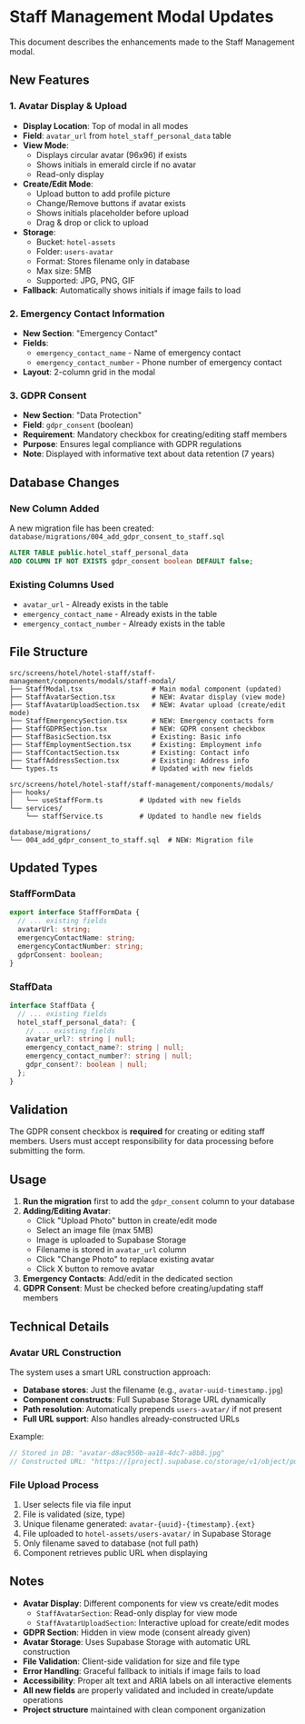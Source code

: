 # Staff Management Modal Updates

This document describes the enhancements made to the Staff Management modal.

## New Features

### 1. Avatar Display & Upload

- **Display Location**: Top of modal in all modes
- **Field**: `avatar_url` from `hotel_staff_personal_data` table
- **View Mode**:
  - Displays circular avatar (96x96) if exists
  - Shows initials in emerald circle if no avatar
  - Read-only display
- **Create/Edit Mode**:
  - Upload button to add profile picture
  - Change/Remove buttons if avatar exists
  - Shows initials placeholder before upload
  - Drag & drop or click to upload
- **Storage**:
  - Bucket: `hotel-assets`
  - Folder: `users-avatar`
  - Format: Stores filename only in database
  - Max size: 5MB
  - Supported: JPG, PNG, GIF
- **Fallback**: Automatically shows initials if image fails to load

### 2. Emergency Contact Information

- **New Section**: "Emergency Contact"
- **Fields**:
  - `emergency_contact_name` - Name of emergency contact
  - `emergency_contact_number` - Phone number of emergency contact
- **Layout**: 2-column grid in the modal

### 3. GDPR Consent

- **New Section**: "Data Protection"
- **Field**: `gdpr_consent` (boolean)
- **Requirement**: Mandatory checkbox for creating/editing staff members
- **Purpose**: Ensures legal compliance with GDPR regulations
- **Note**: Displayed with informative text about data retention (7 years)

## Database Changes

### New Column Added

A new migration file has been created: `database/migrations/004_add_gdpr_consent_to_staff.sql`

```sql
ALTER TABLE public.hotel_staff_personal_data
ADD COLUMN IF NOT EXISTS gdpr_consent boolean DEFAULT false;
```

### Existing Columns Used

- `avatar_url` - Already exists in the table
- `emergency_contact_name` - Already exists in the table
- `emergency_contact_number` - Already exists in the table

## File Structure

```
src/screens/hotel/hotel-staff/staff-management/components/modals/staff-modal/
├── StaffModal.tsx                 # Main modal component (updated)
├── StaffAvatarSection.tsx         # NEW: Avatar display (view mode)
├── StaffAvatarUploadSection.tsx   # NEW: Avatar upload (create/edit mode)
├── StaffEmergencySection.tsx      # NEW: Emergency contacts form
├── StaffGDPRSection.tsx           # NEW: GDPR consent checkbox
├── StaffBasicSection.tsx          # Existing: Basic info
├── StaffEmploymentSection.tsx     # Existing: Employment info
├── StaffContactSection.tsx        # Existing: Contact info
├── StaffAddressSection.tsx        # Existing: Address info
└── types.ts                       # Updated with new fields

src/screens/hotel/hotel-staff/staff-management/components/modals/
├── hooks/
│   └── useStaffForm.ts         # Updated with new fields
└── services/
    └── staffService.ts         # Updated to handle new fields

database/migrations/
└── 004_add_gdpr_consent_to_staff.sql  # NEW: Migration file
```

## Updated Types

### StaffFormData

```typescript
export interface StaffFormData {
  // ... existing fields
  avatarUrl: string;
  emergencyContactName: string;
  emergencyContactNumber: string;
  gdprConsent: boolean;
}
```

### StaffData

```typescript
interface StaffData {
  // ... existing fields
  hotel_staff_personal_data?: {
    // ... existing fields
    avatar_url?: string | null;
    emergency_contact_name?: string | null;
    emergency_contact_number?: string | null;
    gdpr_consent?: boolean | null;
  };
}
```

## Validation

The GDPR consent checkbox is **required** for creating or editing staff members. Users must accept responsibility for data processing before submitting the form.

## Usage

1. **Run the migration** first to add the `gdpr_consent` column to your database
2. **Adding/Editing Avatar**:
   - Click "Upload Photo" button in create/edit mode
   - Select an image file (max 5MB)
   - Image is uploaded to Supabase Storage
   - Filename is stored in `avatar_url` column
   - Click "Change Photo" to replace existing avatar
   - Click X button to remove avatar
3. **Emergency Contacts**: Add/edit in the dedicated section
4. **GDPR Consent**: Must be checked before creating/updating staff members

## Technical Details

### Avatar URL Construction

The system uses a smart URL construction approach:

- **Database stores**: Just the filename (e.g., `avatar-uuid-timestamp.jpg`)
- **Component constructs**: Full Supabase Storage URL dynamically
- **Path resolution**: Automatically prepends `users-avatar/` if not present
- **Full URL support**: Also handles already-constructed URLs

Example:

```typescript
// Stored in DB: "avatar-d8ac950b-aa18-4dc7-a8b8.jpg"
// Constructed URL: "https://[project].supabase.co/storage/v1/object/public/hotel-assets/users-avatar/avatar-d8ac950b-aa18-4dc7-a8b8.jpg"
```

### File Upload Process

1. User selects file via file input
2. File is validated (size, type)
3. Unique filename generated: `avatar-{uuid}-{timestamp}.{ext}`
4. File uploaded to `hotel-assets/users-avatar/` in Supabase Storage
5. Only filename saved to database (not full path)
6. Component retrieves public URL when displaying

## Notes

- **Avatar Display**: Different components for view vs create/edit modes
  - `StaffAvatarSection`: Read-only display for view mode
  - `StaffAvatarUploadSection`: Interactive upload for create/edit modes
- **GDPR Section**: Hidden in view mode (consent already given)
- **Avatar Storage**: Uses Supabase Storage with automatic URL construction
- **File Validation**: Client-side validation for size and file type
- **Error Handling**: Graceful fallback to initials if image fails to load
- **Accessibility**: Proper alt text and ARIA labels on all interactive elements
- **All new fields** are properly validated and included in create/update operations
- **Project structure** maintained with clean component organization
